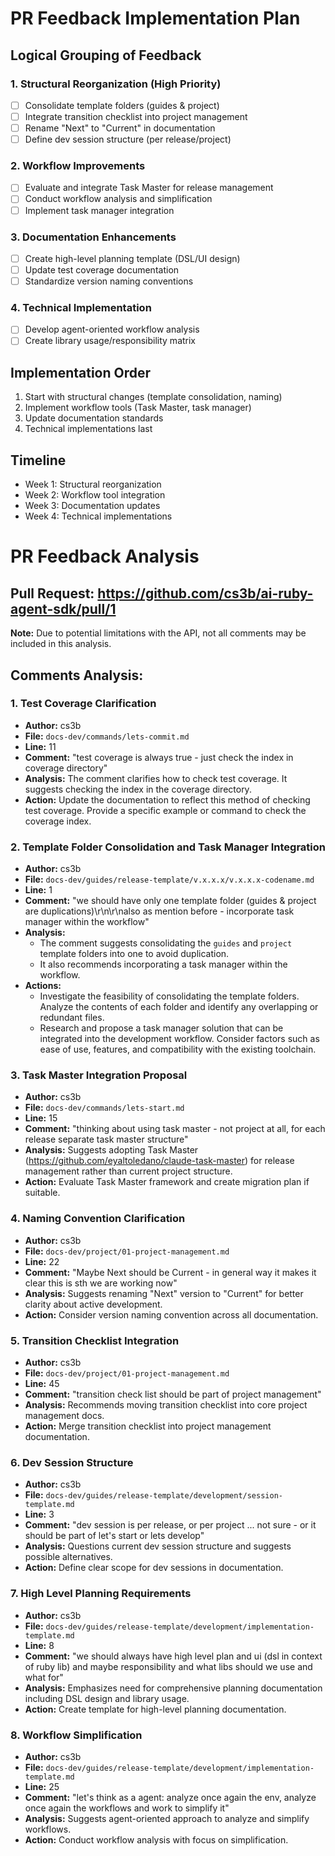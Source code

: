 # PR Feedback Implementation Plan

## Logical Grouping of Feedback

### 1. Structural Reorganization (High Priority)
- [ ] Consolidate template folders (guides & project)
- [ ] Integrate transition checklist into project management
- [ ] Rename "Next" to "Current" in documentation
- [ ] Define dev session structure (per release/project)

### 2. Workflow Improvements
- [ ] Evaluate and integrate Task Master for release management
- [ ] Conduct workflow analysis and simplification
- [ ] Implement task manager integration

### 3. Documentation Enhancements
- [ ] Create high-level planning template (DSL/UI design)
- [ ] Update test coverage documentation
- [ ] Standardize version naming conventions

### 4. Technical Implementation
- [ ] Develop agent-oriented workflow analysis
- [ ] Create library usage/responsibility matrix

## Implementation Order
1. Start with structural changes (template consolidation, naming)
2. Implement workflow tools (Task Master, task manager)
3. Update documentation standards
4. Technical implementations last

## Timeline
- Week 1: Structural reorganization
- Week 2: Workflow tool integration
- Week 3: Documentation updates
- Week 4: Technical implementations

# PR Feedback Analysis

## Pull Request: https://github.com/cs3b/ai-ruby-agent-sdk/pull/1

**Note:** Due to potential limitations with the API, not all comments may be included in this analysis.

## Comments Analysis:

### 1. Test Coverage Clarification

*   **Author:** cs3b
*   **File:** `docs-dev/commands/lets-commit.md`
*   **Line:** 11
*   **Comment:** "test coverage is always true - just check the index in coverage directory"
*   **Analysis:** The comment clarifies how to check test coverage. It suggests checking the index in the coverage directory.
*   **Action:** Update the documentation to reflect this method of checking test coverage. Provide a specific example or command to check the coverage index.

### 2. Template Folder Consolidation and Task Manager Integration

*   **Author:** cs3b
*   **File:** `docs-dev/guides/release-template/v.x.x.x/v.x.x.x-codename.md`
*   **Line:** 1
*   **Comment:** "we should have only one template folder (guides & project are duplications)\r\n\r\nalso as mention before - incorporate task manager within the workflow"
*   **Analysis:**
    *   The comment suggests consolidating the `guides` and `project` template folders into one to avoid duplication.
    *   It also recommends incorporating a task manager within the workflow.
*   **Actions:**
    *   Investigate the feasibility of consolidating the template folders. Analyze the contents of each folder and identify any overlapping or redundant files.
    *   Research and propose a task manager solution that can be integrated into the development workflow. Consider factors such as ease of use, features, and compatibility with the existing toolchain.

### 3. Task Master Integration Proposal

*   **Author:** cs3b
*   **File:** `docs-dev/commands/lets-start.md`
*   **Line:** 15
*   **Comment:** "thinking about using task master - not project at all, for each release separate task master structure"
*   **Analysis:** Suggests adopting Task Master (https://github.com/eyaltoledano/claude-task-master) for release management rather than current project structure.
*   **Action:** Evaluate Task Master framework and create migration plan if suitable.

### 4. Naming Convention Clarification

*   **Author:** cs3b
*   **File:** `docs-dev/project/01-project-management.md`
*   **Line:** 22
*   **Comment:** "Maybe Next should be Current - in general way it makes it clear this is sth we are working now"
*   **Analysis:** Suggests renaming "Next" version to "Current" for better clarity about active development.
*   **Action:** Consider version naming convention across all documentation.

### 5. Transition Checklist Integration

*   **Author:** cs3b
*   **File:** `docs-dev/project/01-project-management.md`
*   **Line:** 45
*   **Comment:** "transition check list should be part of project management"
*   **Analysis:** Recommends moving transition checklist into core project management docs.
*   **Action:** Merge transition checklist into project management documentation.

### 6. Dev Session Structure

*   **Author:** cs3b
*   **File:** `docs-dev/guides/release-template/development/session-template.md`
*   **Line:** 3
*   **Comment:** "dev session is per release, or per project ... not sure - or it should be part of let's start or lets develop"
*   **Analysis:** Questions current dev session structure and suggests possible alternatives.
*   **Action:** Define clear scope for dev sessions in documentation.

### 7. High Level Planning Requirements

*   **Author:** cs3b
*   **File:** `docs-dev/guides/release-template/development/implementation-template.md`
*   **Line:** 8
*   **Comment:** "we should always have high level plan and ui (dsl in context of ruby lib) and maybe responsibility and what libs should we use and what for"
*   **Analysis:** Emphasizes need for comprehensive planning documentation including DSL design and library usage.
*   **Action:** Create template for high-level planning documentation.

### 8. Workflow Simplification

*   **Author:** cs3b
*   **File:** `docs-dev/guides/release-template/development/implementation-template.md`
*   **Line:** 25
*   **Comment:** "let's think as a agent: analyze once again the env, analyze once again the workflows and work to simplify it"
*   **Analysis:** Suggests agent-oriented approach to analyze and simplify workflows.
*   **Action:** Conduct workflow analysis with focus on simplification.
